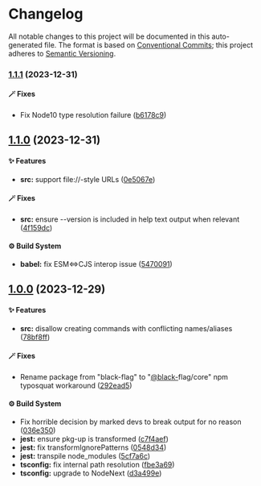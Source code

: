 # Changelog

All notable changes to this project will be documented in this auto-generated
file. The format is based on [Conventional Commits][1];
this project adheres to [Semantic Versioning][2].

### [1.1.1][3] (2023-12-31)

#### 🪄 Fixes

- Fix Node10 type resolution failure ([b6178c9][4])

## [1.1.0][5] (2023-12-31)

#### ✨ Features

- **src:** support file://-style URLs ([0e5067e][6])

#### 🪄 Fixes

- **src:** ensure --version is included in help text output when relevant ([4f159dc][7])

#### ⚙️ Build System

- **babel:** fix ESM<=>CJS interop issue ([5470091][8])

## [1.0.0][9] (2023-12-29)

#### ✨ Features

- **src:** disallow creating commands with conflicting names/aliases ([78bf8ff][10])

#### 🪄 Fixes

- Rename package from "black-flag" to "[@black-][11]flag/core" npm typosquat workaround ([292ead5][12])

#### ⚙️ Build System

- Fix horrible decision by marked devs to break output for no reason ([036e350][13])
- **jest:** ensure pkg-up is transformed ([c7f4aef][14])
- **jest:** fix transformIgnorePatterns ([0548d34][15])
- **jest:** transpile node\_modules ([5cf7a6c][16])
- **tsconfig:** fix internal path resolution ([fbe3a69][17])
- **tsconfig:** upgrade to NodeNext ([d3a499e][18])

[1]: https://conventionalcommits.org
[2]: https://semver.org
[3]: https://github.com/Xunnamius/black-flag/compare/v1.1.0...v1.1.1
[4]: https://github.com/Xunnamius/black-flag/commit/b6178c9670a95084bca34424e71498f2d29ac48c
[5]: https://github.com/Xunnamius/black-flag/compare/v1.0.0...v1.1.0
[6]: https://github.com/Xunnamius/black-flag/commit/0e5067e2b0913a19bdc6975b50b272bb5872ba98
[7]: https://github.com/Xunnamius/black-flag/commit/4f159dc4b84223dd6b07456c0b50da16d2816bea
[8]: https://github.com/Xunnamius/black-flag/commit/5470091e385ca344e12a280ff95be793742874b8
[9]: https://github.com/Xunnamius/black-flag/compare/d3a499e7aeddf23d392479b2cf99cc98bce8226f...v1.0.0
[10]: https://github.com/Xunnamius/black-flag/commit/78bf8ffb0a6931fb3b131c42ce4b84146bfec842
[11]: https://github.com/black-
[12]: https://github.com/Xunnamius/black-flag/commit/292ead5aa3f18c556d72d714830dcf07b9253e6d
[13]: https://github.com/Xunnamius/black-flag/commit/036e3506edc863da86372163c91dd650d6ac1e87
[14]: https://github.com/Xunnamius/black-flag/commit/c7f4aef48366dc13685fb9805086be52d3561eff
[15]: https://github.com/Xunnamius/black-flag/commit/0548d34f559c3b8ba6d9514f1586aeeb3b382f72
[16]: https://github.com/Xunnamius/black-flag/commit/5cf7a6c79bba3125ce47838e5cfd24a1a08bbd17
[17]: https://github.com/Xunnamius/black-flag/commit/fbe3a699a9063ed7da08311a22fe798672583b0f
[18]: https://github.com/Xunnamius/black-flag/commit/d3a499e7aeddf23d392479b2cf99cc98bce8226f
